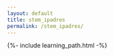 ```yaml
---
layout: default
title: stem_ipadres
permalink: /stem_ipadres/
---
```


{%- include learning_path.html -%}

